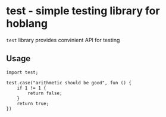 # test - simple testing library for hoblang

`test` library provides convinient API for testing

## Usage

```hob
import test;

test.case("arithmetic should be good", fun () {
    if 1 != 1 {
        return false;
    }
    return true;
})
```
